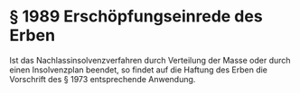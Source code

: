 # § 1989 Erschöpfungseinrede des Erben
Ist das Nachlassinsolvenzverfahren durch Verteilung der Masse oder durch einen Insolvenzplan beendet, so findet auf die Haftung des Erben die Vorschrift des § 1973 entsprechende Anwendung.